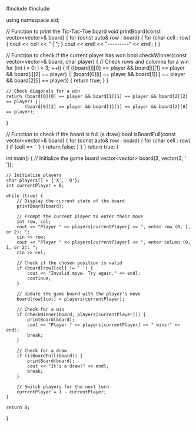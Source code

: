 #include <iostream>
#include <vector>

using namespace std;

// Function to print the Tic-Tac-Toe board
void printBoard(const vector<vector<char>>& board) {
    for (const auto& row : board) {
        for (char cell : row) {
            cout << cell << " | ";
        }
        cout << endl << "---------" << endl;
    }
}

// Function to check if the current player has won
bool checkWinner(const vector<vector<char>>& board, char player) {
    // Check rows and columns for a win
    for (int i = 0; i < 3; ++i) {
        if ((board[i][0] == player && board[i][1] == player && board[i][2] == player) ||
            (board[0][i] == player && board[1][i] == player && board[2][i] == player)) {
            return true;
        }
    }

    // Check diagonals for a win
    return (board[0][0] == player && board[1][1] == player && board[2][2] == player) ||
           (board[0][2] == player && board[1][1] == player && board[2][0] == player);
}

// Function to check if the board is full (a draw)
bool isBoardFull(const vector<vector<char>>& board) {
    for (const auto& row : board) {
        for (char cell : row) {
            if (cell == ' ') {
                return false;
            }
        }
    }
    return true;
}

int main() {
    // Initialize the game board
    vector<vector<char>> board(3, vector<char>(3, ' '));

    // Initialize players
    char players[] = {'X', 'O'};
    int currentPlayer = 0;

    while (true) {
        // Display the current state of the board
        printBoard(board);

        // Prompt the current player to enter their move
        int row, col;
        cout << "Player " << players[currentPlayer] << ", enter row (0, 1, or 2): ";
        cin >> row;
        cout << "Player " << players[currentPlayer] << ", enter column (0, 1, or 2): ";
        cin >> col;

        // Check if the chosen position is valid
        if (board[row][col] != ' ') {
            cout << "Invalid move. Try again." << endl;
            continue;
        }

        // Update the game board with the player's move
        board[row][col] = players[currentPlayer];

        // Check for a win
        if (checkWinner(board, players[currentPlayer])) {
            printBoard(board);
            cout << "Player " << players[currentPlayer] << " wins!" << endl;
            break;
        }

        // Check for a draw
        if (isBoardFull(board)) {
            printBoard(board);
            cout << "It's a draw!" << endl;
            break;
        }

        // Switch players for the next turn
        currentPlayer = 1 - currentPlayer;
    }

    return 0;
}
